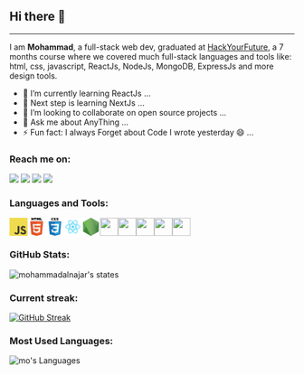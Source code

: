 ## Hi there 👋
___
I am **Mohammad**, a full-stack web dev, graduated at [HackYourFuture](https://github.com/HackYourFuture), a 7 months course where we covered much full-stack languages and tools like:
html, css, javascript, ReactJs, NodeJs, MongoDB, ExpressJs and more design tools.

- 🔭 I’m currently learning ReactJs ...
- 🌱 Next step is learning NextJs ...
- 👯 I’m looking to collaborate on open source projects ...
- 💬 Ask me about AnyThing ...
- ⚡ Fun fact: I always Forget about Code I wrote yesterday :smile: ...

<!-- - 📫 How to reach me: ... -->

### Reach me on:

<a href="https://twitter.com/mo_najar_97"><img 
src="https://img.shields.io/badge/Twitter-1DA1F2?style=for-the-badge&logo=twitter&logoColor=white" /></a>
<a href="https://www.linkedin.com/in/mohammad-al-najar-489023152/"><img 
src="https://img.shields.io/badge/LinkedIn-0077B5?style=for-the-badge&logo=linkedin&logoColor=white" /></a>
<a href="https://stackoverflow.com/users/14668004/monajar" style="color:#F58025"><img
src="https://img.shields.io/badge/Stack_Overflow-FE7A16?style=for-the-badge&logo=stack-overflow&logoColor=white" /></a>
<a href="mailto:malnajjar16@gmail.com"><img src="https://img.shields.io/badge/Gmail-D14836?style=for-the-badge&logo=gmail&logoColor=white"></a>

### Languages and Tools:
<div style="display: flex;">
<img src="https://raw.githubusercontent.com/github/explore/80688e429a7d4ef2fca1e82350fe8e3517d3494d/topics/javascript/javascript.png" width="32" height="32" />
<img src="https://raw.githubusercontent.com/github/explore/80688e429a7d4ef2fca1e82350fe8e3517d3494d/topics/html/html.png" width="32" height="32" />
<img src="https://raw.githubusercontent.com/github/explore/6c6508f34230f0ac0d49e847a326429eefbfc030/topics/css/css.png" width="32" height="32" />
<img src="https://raw.githubusercontent.com/github/explore/80688e429a7d4ef2fca1e82350fe8e3517d3494d/topics/react/react.png" width="32" height="32" />
<img src="https://raw.githubusercontent.com/github/explore/80688e429a7d4ef2fca1e82350fe8e3517d3494d/topics/nodejs/nodejs.png" width="32" height="32" />
<img src="https://user-images.githubusercontent.com/7927596/68089633-dfed3800-fe38-11e9-893e-4efd59306bdd.png" width="32" height="32" />
<img src="https://user-images.githubusercontent.com/674621/71187801-14e60a80-2280-11ea-94c9-e56576f76baf.png" width="32" height="32" />
<img src="https://avatars.githubusercontent.com/u/45120?s=200&v=4" width="32" height="32" />
<img src="https://avatars.githubusercontent.com/u/177543?s=200&v=4" width="32" height="32" />
<img src="https://avatars.githubusercontent.com/u/6078720?s=200&v=4" width="32" height="32" />
</div>

### GitHub Stats:

![mohammadalnajar's states](https://github-readme-stats.vercel.app/api?username=mohammadalnajar&count_private=true&show_icons=true&theme=algolia&hide_border=true)

### Current streak:

[![GitHub Streak](http://github-readme-streak-stats.herokuapp.com?user=mohammadalnajar&theme=algolia&hide_border=true)](https://git.io/streak-stats)

### Most Used Languages:

![mo's Languages](https://github-readme-stats.vercel.app/api/top-langs/?username=mohammadalnajar&show_icons=true&theme=algolia&hide_border=true)


